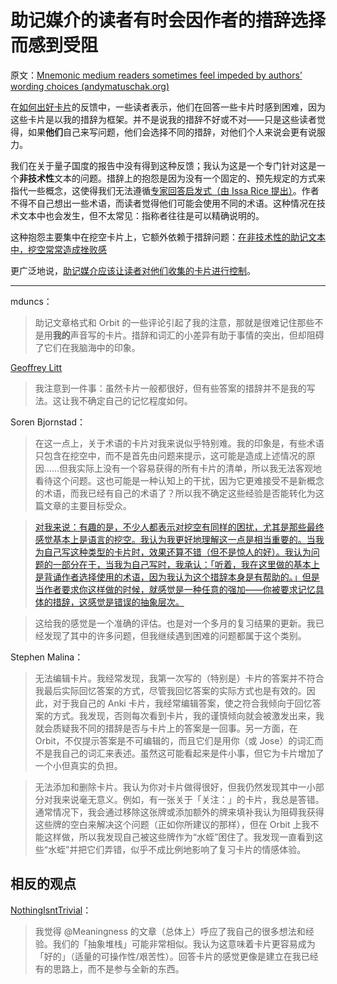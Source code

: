 # 助记媒介的读者有时会因作者的措辞选择而感到受阻

原文：[Mnemonic medium readers sometimes feel impeded by authors’ wording choices (andymatuschak.org)](https://notes.andymatuschak.org/zMFKJdtNGpucVUcitRVJiMxfyoNY4A4c2Bd)

在[如何出好卡片](https://andymatuschak.org/prompts)的反馈中，一些读者表示，他们在回答一些卡片时感到困难，因为这些卡片是以我的措辞为框架。并不是说我的措辞不好或不对——只是这些读者觉得，如果**他们**自己来写问题，他们会选择不同的措辞，对他们个人来说会更有说服力。

我们在关于量子国度的报告中没有得到这种反馈；我认为这是一个专门针对这是一个**非技术性**文本的问题。措辞上的抱怨是因为没有一个固定的、预先规定的方式来指代一些概念，这使得我们无法遵循[专家回答启发式（由 Issa Rice 提出）](https://notes.andymatuschak.org/zEfpMY7F12gQ6NcbycHCNdpXqxb2mxdkJiX)。作者不得不自己想出一些术语，而读者觉得他们可能会使用不同的术语。这种情况在技术文本中也会发生，但不太常见：指称者往往是可以精确说明的。

这种抱怨主要集中在挖空卡片上，它额外依赖于措辞问题：[在非技术性的助记文本中，挖空常常造成挫败感](https://notes.andymatuschak.org/z7vMfxWXDXhyJr3X69Yjwt6FjkSsKC9G3QqZU)

更广泛地说，[助记媒介应该让读者对他们收集的卡片进行控制](https://notes.andymatuschak.org/z3XqmAYKcD411jZgBik9oyXgcrarXycADWVeh)。

------

mduncs：

> 助记文章格式和 Orbit 的一些评论引起了我的注意，那就是很难记住那些不是用**我的**声音写的卡片。措辞和词汇的小差异有助于事情的突出，但却阻碍了它们在我脑海中的印象。

[Geoffrey Litt](https://twitter.com/geoffreylitt/status/1354068995629002753)

> 我注意到一件事：虽然卡片一般都很好，但有些答案的措辞并不是我的写法。这让我不确定自己的记忆程度如何。

Soren Bjornstad：

> 在这一点上，关于术语的卡片对我来说似乎特别难。我的印象是，有些术语只包含在挖空中，而不是首先由问题来提示，这可能是造成上述情况的原因......但我实际上没有一个容易获得的所有卡片的清单，所以我无法客观地看待这个问题。这也可能是一种认知上的干扰，因为它更难接受不是新概念的术语，而我已经有自己的术语了？所以我不确定这些经验是否能转化为这篇文章的主要目标受众。

>

> [对我来说：有趣的是，不少人都表示对挖空有同样的困扰，尤其是那些最终感觉基本上是语言的挖空。我认为我更好地理解这一点是相当重要的。当我为自己写这种类型的卡片时，效果还算不错（但不是惊人的好）。我认为问题的一部分在于，当我为自己写时，我承认：「听着，我在这里做的基本上是背诵作者选择使用的术语，因为我认为这个措辞本身是有帮助的。」但是当作者要求你这样做的时候，就感觉是一种任意的强加——你被要求记忆具体的措辞，这感觉是错误的抽象层次。](https://notes.andymatuschak.org/zMFKJdtNGpucVUcitRVJiMxfyoNY4A4c2Bd)

>

> 这给我的感觉是一个准确的评估。也是对一个多月的复习结果的更新。我已经发现了其中的许多问题，但我继续遇到困难的问题都属于这个类别。

Stephen Malina：

> 无法编辑卡片。我经常发现，我第一次写的（特别是）卡片的答案并不符合我最后实际回忆答案的方式，尽管我回忆答案的实际方式也是有效的。因此，对于我自己的 Anki 卡片，我经常编辑答案，使之符合我倾向于回忆答案的方式。我发现，否则每次看到卡片，我的谨慎倾向就会被激发出来，我就会质疑我不同的措辞是否与卡片上的答案是一回事。另一方面，在 Orbit，不仅提示答案是不可编辑的，而且它们是用你（或 Jose）的词汇而不是我自己的词汇来表述。虽然这可能看起来是件小事，但它为卡片增加了一个小但真实的负担。

>

> 无法添加和删除卡片。我认为你对卡片做得很好，但我仍然发现其中一小部分对我来说毫无意义。例如，有一张关于「关注：」的卡片，我总是答错。通常情况下，我会通过移除这张牌或添加额外的牌来填补我认为阻碍我获得这些牌的空白来解决这个问题（正如你所建议的那样），但在 Orbit 上我不能这样做，所以我发现自己被这些牌作为“水蛭”困住了。我发现一直看到这些“水蛭”并把它们弄错，似乎不成比例地影响了复习卡片的情感体验。

## 相反的观点

[NothingIsntTrivial](https://twitter.com/IsntTrivial/status/1355824623405981696)：

> 我觉得 @Meaningness 的文章（总体上）呼应了我自己的很多想法和经验。我们的「抽象堆栈」可能非常相似。我认为这意味着卡片更容易成为「好的」（适量的可操作性/艰苦性）。回答卡片的感觉更像是建立在我已经有的思路上，而不是参与全新的东西。